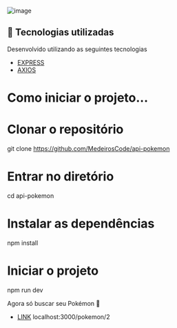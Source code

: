 ![image](https://user-images.githubusercontent.com/90536013/196843437-a36d0332-83d4-46c1-8bd7-d1627c1cc9eb.png)

## 🚀 Tecnologias utilizadas

Desenvolvido utilizando as seguintes tecnologias

- [EXPRESS](https://www.npmjs.com/package/express)
- [AXIOS](https://axios-http.com/ptbr/docs/intro)

# Como iniciar o projeto...

# Clonar o repositório
 git clone https://github.com/MedeirosCode/api-pokemon

 # Entrar no diretório
   cd api-pokemon

 # Instalar as dependências
   npm install
  
 # Iniciar o projeto
   npm run dev 
   
 Agora só buscar seu Pokémon 🙂
 - [LINK](http://localhost:3000/pokemon/2) localhost:3000/pokemon/2 
